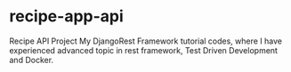 # recipe-app-api
Recipe API Project
My DjangoRest Framework tutorial codes, where I have experienced advanced topic in rest framework, Test Driven Development and Docker.
